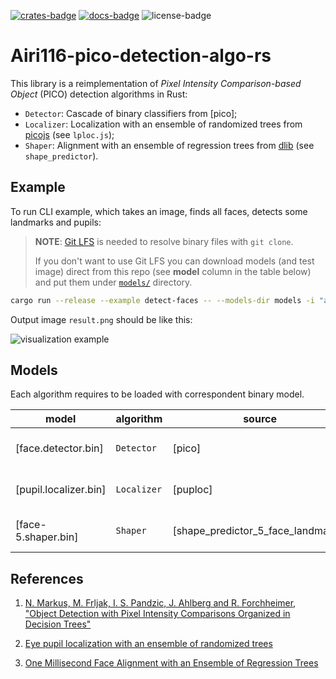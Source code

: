 [![crates-badge]][crates]
[![docs-badge]][docs]
![license-badge]

# Airi116-pico-detection-algo-rs

This library is a reimplementation of _Pixel Intensity Comparison-based Object_ (PICO) detection algorithms in Rust:

- `Detector`: Cascade of binary classifiers from [pico];
- `Localizer`: Localization with an ensemble of randomized trees from [picojs](https://github.com/nenadmarkus/picojs) (see `lploc.js`);
- `Shaper`: Alignment with an ensemble of regression trees from [dlib](https://github.com/davisking/dlib) (see `shape_predictor`).

## Example

To run CLI example, which takes an image, finds all faces, detects some landmarks and pupils:

> **NOTE**: [Git LFS](https://git-lfs.github.com/) is needed to resolve binary files with `git clone`.
>
> If you don't want to use Git LFS you can download models (and test image) direct from this repo
> (see **model** column in the table below)
> and put them under [`models/`](./models) directory.

```sh
cargo run --release --example detect-faces -- --models-dir models -i "assets/test.png" --score 35.0 -o result.png
```

Output image `result.png` should be like this:

![visualization example](./assets/result.png)

## Models

Each algorithm requires to be loaded with correspondent binary model.

| model                     | algorithm   | source                             | Description               |
|---------------------------|-------------|------------------------------------|---------------------------|
| [face.detector.bin]       | `Detector`  | [pico]                             | Human face classifier     |
| [pupil.localizer.bin]     | `Localizer` | [puploc]                           | Human eye pupil localizer |
| [face-5.shaper.bin]       | `Shaper`    | [shape_predictor_5_face_landmarks] | Human 5 face landmarks    |

## References

1. [N. Markus, M. Frljak, I. S. Pandzic, J. Ahlberg and R. Forchheimer, "Object Detection with Pixel Intensity Comparisons Organized in Decision Trees"](http://arxiv.org/abs/1305.4537)

2. [Eye pupil localization with an ensemble of randomized trees](https://across.fer.hr/_download/repository/PR4885.pdf)

3. [One Millisecond Face Alignment with an Ensemble of Regression Trees](https://www.cv-foundation.org/openaccess/content_cvpr_2014/papers/Kazemi_One_Millisecond_Face_2014_CVPR_paper.pdf)

[crates]: https://crates.io/crates/Airi116-pico-detection-algo-rs
[docs]: https://docs.rs/Airi116-pico-detection-algo-rs
[docs-badge]: https://docs.rs/Airi116-pico-detection-algo-rs/badge.svg
[crates-badge]: https://img.shields.io/crates/v/Airi116-pico-detection-algo-rs
[license-badge]: https://img.sh